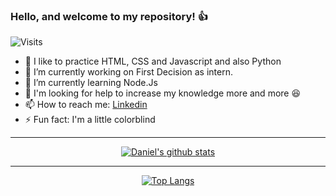 ### Hello, and welcome to my repository! :+1:
![Visits](https://komarev.com/ghpvc/?username=your-github-DanielMarquesz&style=flat-square)

- :speak_no_evil: I like to practice HTML, CSS and Javascript and also Python
- 🔭 I’m currently working on First Decision as intern.
- 🌱 I’m currently learning Node.Js
- 🤔 I'm looking for help to increase my knowledge more and more :satisfied:
- 📫 How to reach me: [Linkedin](https://www.linkedin.com/in/daniel-marque-dev/)
- ⚡ Fun fact: I'm a little colorblind
<div align="center">
<hr>

[![Daniel's github stats](https://github-readme-stats.vercel.app/api?username=DanielMarquesz&hide_border=true)](https://github.com/DanielMarquesz)

<hr>

[![Top Langs](https://github-readme-stats.vercel.app/api/top-langs/?username=DanielMarquesz&hide_border=true)](https://github.com/anuraghazra/github-readme-stats)
</div>
